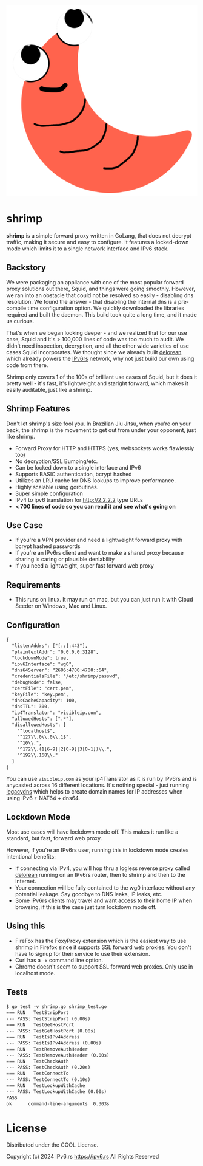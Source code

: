 ![shrimp logo](https://raw.githubusercontent.com/ipv6rslimited/shrimp/main/shrimp.png)

# shrimp

**shrimp** is a simple forward proxy written in GoLang, that does not decrypt traffic, making it secure and easy to configure. It features a locked-down mode which limits it to a single network interface and IPv6 stack.

## Backstory

We were packaging an appliance with one of the most popular forward proxy solutions out there, Squid, and things were going smoothly. However, we ran into an obstacle that could not be resolved so easily - disabling dns resolution.
We found the answer - that disabling the internal dns is a pre-compile time configuration option. We quickly downloaded the libraries required and built the daemon. This build took quite a long time, and it made us curious.

That's when we began looking deeper - and we realized that for our use case, Squid and it's > 100,000 lines of code was too much to audit. We didn't need inspection, decryption, and all the other wide varieties of use cases Squid incorporates.
We thought since we already built [delorean](https://github.com/ipv6rslimited/delorean) which already powers the [IPv6rs](https://ipv6.rs) network, why not just build our own using code from there.

Shrimp only covers 1 of the 100s of brilliant use cases of Squid, but it does it pretty well - it's fast, it's lightweight and staright forward, which makes it easily auditable, just like a shrimp.

## Shrimp Features

Don't let shrimp's size fool you. In Brazilian Jiu Jitsu, when you're on your back, the shrimp is the movement to get out from under your opponent, just like shrimp.

- Forward Proxy for HTTP and HTTPS (yes, websockets works flawlessly too)
- No decryption/SSL Bumping/etc.
- Can be locked down to a single interface and IPv6
- Supports BASIC authentication, bcrypt hashed
- Utilizes an LRU cache for DNS lookups to improve performance.
- Highly scalable using goroutines.
- Super simple configuration
- IPv4 to ipv6 translation for http://2.2.2.2 type URLs
- **< 700 lines of code so you can read it and see what's going on**

## Use Case

- If you're a VPN provider and need a lightweight forward proxy with bcrypt hashed passwords
- If you're an IPv6rs client and want to make a shared proxy because sharing is caring or plausible deniability
- If you need a lightweight, super fast forward web proxy

## Requirements

- This runs on linux. It may run on mac, but you can just run it with Cloud Seeder on Windows, Mac and Linux.

## Configuration

```
{
  "listenAddrs": ["[::]:443"],
  "plaintextAddr": "0.0.0.0:3128",
  "lockdownMode": true,
  "ipv6Interface": "wg0",
  "dns64Server": "2606:4700:4700::64",
  "credentialsFile": "/etc/shrimp/passwd",
  "debugMode": false,
  "certFile": "cert.pem",
  "keyFile": "key.pem",
  "dnsCacheCapacity": 100,
  "dnsTTL": 300,
  "ip4Translator": "visibleip.com",
  "allowedHosts": [".*"],
  "disallowedHosts": [
    "^localhost$",
    "^127\\.0\\.0\\.1$",
    "^10\\.",
    "^172\\.(1[6-9]|2[0-9]|3[0-1])\\.",
    "^192\\.168\\."
  ]
}
```

You can use `visibleip.com` as your ip4Translator as it is run by IPv6rs and is anycasted across 16 different locations. It's nothing special - just running [legacydns](https://github.com/ipv6rslimited/legacydns) which helps to create
domain names for IP addresses when using IPv6 + NAT64 + dns64.

## Lockdown Mode

Most use cases will have lockdown mode off. This makes it run like a standard, but fast, forward web proxy.

However, if you're an IPv6rs user, running this in lockdown mode creates intentional benefits:

- If connecting via IPv4, you will hop thru a logless reverse proxy called [delorean](https://github.com/ipv6rslimited/delorean) running on an IPv6rs router, then to shrimp and then to the internet.
- Your connection will be fully contained to the wg0 interface without any potential leakage. Say goodbye to DNS leaks, IP leaks, etc.
- Some IPv6rs clients may travel and want access to their home IP when browsing, if this is the case just turn lockdown mode off.

## Using this

- FireFox has the FoxyProxy extension which is the easiest way to use shrimp in Firefox since it supports SSL forward web proxies. You don't have to signup for their service to use their extension.
- Curl has a `-x` command line option.
- Chrome doesn't seem to support SSL forward web proxies. Only use in localhost mode.

## Tests

```
$ go test -v shrimp.go shrimp_test.go
=== RUN   TestStripPort
--- PASS: TestStripPort (0.00s)
=== RUN   TestGetHostPort
--- PASS: TestGetHostPort (0.00s)
=== RUN   TestIsIPv4Address
--- PASS: TestIsIPv4Address (0.00s)
=== RUN   TestRemoveAuthHeader
--- PASS: TestRemoveAuthHeader (0.00s)
=== RUN   TestCheckAuth
--- PASS: TestCheckAuth (0.20s)
=== RUN   TestConnectTo
--- PASS: TestConnectTo (0.10s)
=== RUN   TestLookupWithCache
--- PASS: TestLookupWithCache (0.00s)
PASS
ok  	command-line-arguments	0.303s
```

# License

Distributed under the COOL License.

Copyright (c) 2024 IPv6.rs <https://ipv6.rs>
All Rights Reserved

